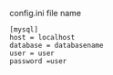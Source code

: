 
config.ini file name
```
[mysql]
host = localhost
database = databasename
user = user
password =user 
```
